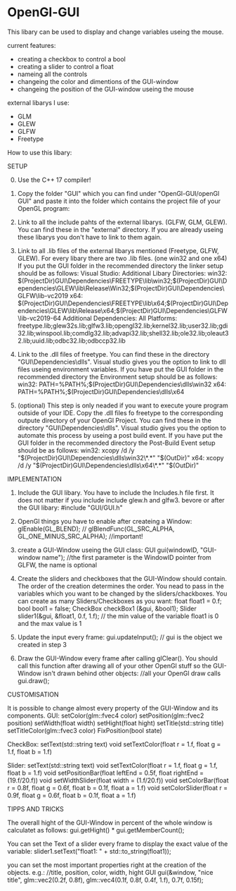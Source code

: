 # OpenGl-GUI
This libary can be used to display and change variables useing the mouse.

current features:
- creating a checkbox to control a bool
- creating a slider to control a float
- nameing all the controls
- changeing the color and dimentions of the GUI-window
- changeing the position of the GUI-window useing the mouse


external libarys I use:
- GLM
- GLEW
- GLFW
- Freetype

How to use this libary:

SETUP

0. Use the C++ 17 compiler!

1. Copy the folder "GUI" which you can find under "OpenGl-GUI/openGl GUI" and paste it into the folder which contains the project file of your OpenGL program:

2. Link to all the include pahts of the external libarys. (GLFW, GLM, GLEW). You can find these in the "external" directory. If you are already useing these libarys you don't have to link to them again.

3. Link to all .lib files of the external libarys mentioned (Freetype, GLFW, GLEW). For every libary there are two .lib files. (one win32 and one x64)
   If you put the GUI folder in the recommended directory the linker setup should be as follows:
   Visual Studio:
   Additional Libary Directories:
   win32:
     $(ProjectDir)GUI\Dependencies\FREETYPE\lib\win32;$(ProjectDir)GUI\Dependencies\GLEW\lib\Release\Win32;$(ProjectDir)GUI\Dependencies\GLFW\lib-vc2019
   x64:
     $(ProjectDir)GUI\Dependencies\FREETYPE\lib\x64;$(ProjectDir)GUI\Dependencies\GLEW\lib\Release\x64;$(ProjectDir)GUI\Dependencies\GLFW\lib-vc2019-64
   Additional Dependencies:
     All Platforms:
     freetype.lib;glew32s.lib;glfw3.lib;opengl32.lib;kernel32.lib;user32.lib;gdi32.lib;winspool.lib;comdlg32.lib;advapi32.lib;shell32.lib;ole32.lib;oleaut32.lib;uuid.lib;odbc32.lib;odbccp32.lib
 
4. Link to the .dll files of freetype. You can find these in the directory "GUI\Dependencies\dlls\". Visual studio gives you the option to link to dll files useing environment variables. If you have put the GUI folder in the recommended directory the Environment setup should be as follows:
   win32:
     PATH=%PATH%;$(ProjectDir)GUI\Dependencies\dlls\win32
   x64:
     PATH=%PATH%;$(ProjectDir)GUI\Dependencies\dlls\x64
 
 5. (optional) This step is only neaded if you want to execute youre program outside of your IDE. Copy the .dll files fo freetype to the corresponding outpute directory of your OpenGl Project. You can find these in the directory "GUI\Dependencies\dlls\". Visual studio gives you the option to automate this process by useing a post build event. If you have put the GUI folder in the recommended directory the Post-Build Event setup should be as follows:
    win32:
       xcopy /d /y "$(ProjectDir)GUI\Dependencies\dlls\win32\*.*" "$(OutDir)"
    x64:
       xcopy /d /y "$(ProjectDir)GUI\Dependencies\dlls\x64\*.*" "$(OutDir)"

IMPLEMENTATION

1. Include the GUI libary. You have to include the Includes.h file first. It does not matter if you include include glew.h and glfw3. bevore or after the GUI libary:
   #include "GUI/GUI.h"
 
2. OpenGl things you have to enable after createing a Window:
    glEnable(GL_BLEND);                                 //
    glBlendFunc(GL_SRC_ALPHA, GL_ONE_MINUS_SRC_ALPHA);  //important!
    
3. create a GUI-Window useing the GUI class:
   GUI gui(windowID, "GUI-window name"); //the first parameter is the WindowID pointer from GLFW, the name is optional
   
5. Create the sliders and checkboxes that the GUI-Window should contain. The order of the creation determines the order. You nead to pass in the variables which you want to be changed by the sliders/chackboxes. You can create as many Sliders/Checkboxes as you want:
   float float1 = 0.f;
   bool bool1 = false;
   CheckBox checkBox1 (&gui, &bool1);
   Slider slider1(&gui, &float1, 0.f, 1.f); // the min value of the variable float1 is 0 and the max value is 1 
   
6. Update the input every frame:
   gui.updateInput(); // gui is the object we created in step 3
   
7. Draw the GUI-Window every frame after calling glClear(). You should call this function after drawing all of your other OpenGl stuff so the GUI-Window isn't drawn behind other objects:
   //all your OpenGl draw calls
   gui.draw();
   
   
   
CUSTOMISATION

It is possible to change almost every property of the GUI-Window and its components. 
GUI:
   setColor(glm::fvec4 color)
   setPosition(glm::fvec2 position)
   setWidth(float width)
   setHight(float hight)
   setTitle(std::string title)
   setTitleColor(glm::fvec3 color)
   FixPosition(bool state)

CheckBox:
   setText(std::string text)
   void setTextColor(float r = 1.f, float g = 1.f, float b = 1.f)
   
Slider:
   setText(std::string text)
   void setTextColor(float r = 1.f, float g = 1.f, float b = 1.f)
	void setPositionBar(float leftEnd = 0.5f, float rightEnd = (19.f/20.f))
	void setWidthSlider(float width = (1.f/20.f))
	void setColorBar(float r = 0.8f, float g = 0.6f, float b = 0.1f, float a = 1.f)
	void setColorSlider(float r = 0.9f, float g = 0.6f, float b = 0.1f, float a = 1.f)



TIPPS AND TRICKS

The overall hight of the GUI-Window in percent of the whole window is calculatet as follows:
   gui.getHight() * gui.getMemberCount();

You can set the Text of a slider every frame to display the exact value of the variable:
   slider1.setText("float1: " + std::to_string(float1));

you can set the most important properties right at the creation of the objects. e.g.:
                   //title,       position,              color,                           width, hight
   GUI gui(&window, "nice title", glm::vec2(0.2f, 0.8f), glm::vec4(0.1f, 0.8f, 0.4f, 1.f), 0.7f, 0.15f);
   
